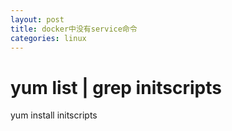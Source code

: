 ```yaml
---
layout: post
title: docker中没有service命令
categories: linux
---
```


# yum list | grep initscripts  
yum install initscripts  